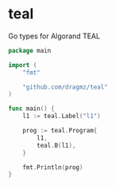 # teal

Go types for Algorand TEAL

```go
package main

import (
    "fmt"

    "github.com/dragmz/teal"
)

func main() {
    l1 := teal.Label("l1")

    prog := teal.Program{
        l1,
        teal.B(l1),
    }

    fmt.Println(prog)
}
```

